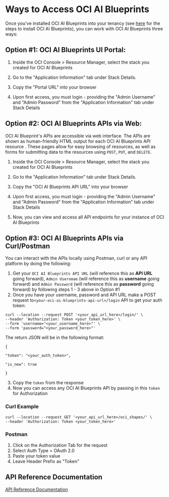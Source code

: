# Ways to Access OCI AI Blueprints

Once you've installed OCI AI Blueprints into your tenancy (see [here](../INSTALLING_ONTO_EXISTING_CLUSTER_README.md) for the steps to install OCI AI Blueprints), you can work with OCI AI Blueprints three ways:

## **Option #1: OCI AI Blueprints UI Portal:**

1. Inside the OCI Console > Resource Manager, select the stack you created for OCI AI Blueprints

2. Go to the "Application Information" tab under Stack Details.

3. Copy the "Portal URL" into your browser

4. Upon first access, you must login - providing the "Admin Username" and "Admin Password" from the "Application Information" tab under Stack Details

## **Option #2: OCI AI Blueprints APIs via Web:**

OCI AI Blueprint's APIs are accessible via web interface. The APIs are shown as human-friendly HTML output for each OCI AI Blueprints API resource . These pages allow for easy browsing of resources, as well as forms for submitting data to the resources using `POST`, `PUT`, and `DELETE`.

1. Inside the OCI Console > Resource Manager, select the stack you created for OCI AI Blueprints

2. Go to the "Application Information" tab under Stack Details.

3. Copy the "OCI AI Blueprints API URL" into your browser

4. Upon first access, you must login - providing the "Admin Username" and "Admin Password" from the "Application Information" tab under Stack Details

5. Now, you can view and access all API endpoints for your instance of OCI AI Blueprints

## **Option #3: OCI AI Blueprints APIs via Curl/Postman**

You can interact with the APIs locally using Postman, curl or any API platform by doing the following:

1. Get your `OCI AI Blueprints API URL` (will reference this as **API URL** going forward), `Admin Usernmae` (will reference this as **username** going forward) and `Admin Password` (will reference this as **password** going forward) by following steps 1 - 3 above in Option #1
2. Once you have your username, password and API URL make a POST request to`<your-oci-ai-blueprints-api-url>/login` API to get your auth token:

```
curl --location --request POST '<your_api_url_here>/login/' \
--header 'Authorization: Token <your_token_here>' \
--form 'username="<your_username_here>"' \
--form 'password="<your_password_here>"'
```

The return JSON will be in the following format:

```
{

"token": "<your_auth_token>",

"is_new": true

}
```

3. Copy the `token` from the response
4. Now you can access any OCI AI Blueprints API by passing in this `token` for Authorization

### Curl Example

```
curl --location --request GET '<your_api_url_here>/oci_shapes/' \
--header 'Authorization: Token <your_token_here>'
```

### Postman

1. Click on the Authorization Tab for the request
2. Select Auth Type = OAuth 2.0
3. Paste your token value
4. Leave Header Prefix as "Token"

## **API Reference Documentation**

[API Reference Documentation](./api_documentation.md)
